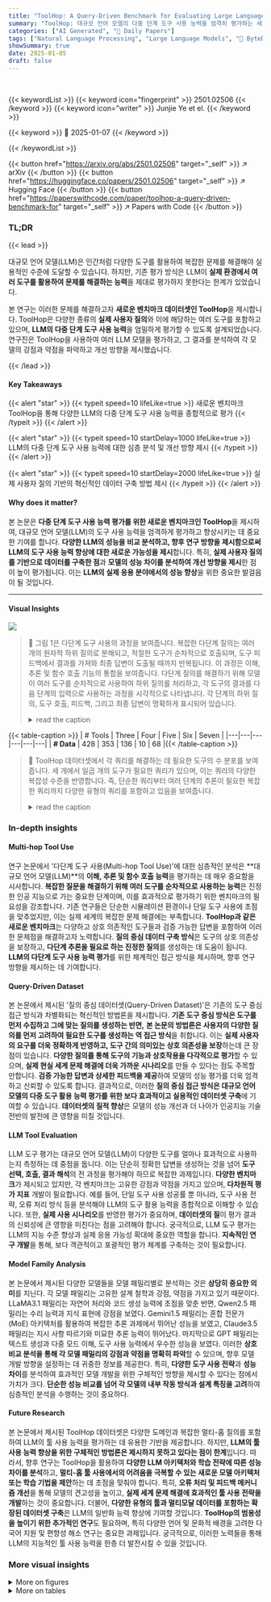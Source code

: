 ```yaml
---
title: "ToolHop: A Query-Driven Benchmark for Evaluating Large Language Models in Multi-Hop Tool Use"
summary: "ToolHop: 대규모 언어 모델의 다중 단계 도구 사용 능력을 엄격히 평가하는 새로운 벤치마크"
categories: ["AI Generated", "🤗 Daily Papers"]
tags: ["Natural Language Processing", "Large Language Models", "🏢 ByteDance",]
showSummary: true
date: 2025-01-05
draft: false
---
```


<br>

{{< keywordList >}}
{{< keyword icon="fingerprint" >}} 2501.02506 {{< /keyword >}}
{{< keyword icon="writer" >}} Junjie Ye et el. {{< /keyword >}}
 
{{< keyword >}} 🤗 2025-01-07 {{< /keyword >}}
 
{{< /keywordList >}}

{{< button href="https://arxiv.org/abs/2501.02506" target="_self" >}}
↗ arXiv
{{< /button >}}
{{< button href="https://huggingface.co/papers/2501.02506" target="_self" >}}
↗ Hugging Face
{{< /button >}}
{{< button href="https://paperswithcode.com/paper/toolhop-a-query-driven-benchmark-for" target="_self" >}}
↗ Papers with Code
{{< /button >}}




### TL;DR


{{< lead >}}

대규모 언어 모델(LLM)은 인간처럼 다양한 도구를 활용하여 복잡한 문제를 해결해야 실용적인 수준에 도달할 수 있습니다. 하지만, 기존 평가 방식은 LLM이 **실제 환경에서 여러 도구를 활용하여 문제를 해결하는 능력**을 제대로 평가하지 못한다는 한계가 있었습니다.

본 연구는 이러한 문제를 해결하고자 **새로운 벤치마크 데이터셋인 ToolHop**을 제시합니다. ToolHop은 다양한 종류의 **실제 사용자 질의**와 이에 해당하는 여러 도구를 포함하고 있으며, **LLM의 다중 단계 도구 사용 능력**을 엄밀하게 평가할 수 있도록 설계되었습니다. 연구진은 ToolHop을 사용하여 여러 LLM 모델을 평가하고, 그 결과를 분석하여 각 모델의 강점과 약점을 파악하고 개선 방향을 제시했습니다.

{{< /lead >}}


#### Key Takeaways

{{< alert "star" >}}
{{< typeit speed=10 lifeLike=true >}} 새로운 벤치마크 ToolHop을 통해 다양한 LLM의 다중 단계 도구 사용 능력을 종합적으로 평가 {{< /typeit >}}
{{< /alert >}}

{{< alert "star" >}}
{{< typeit speed=10 startDelay=1000 lifeLike=true >}} LLM의 다중 단계 도구 사용 능력에 대한 심층 분석 및 개선 방향 제시 {{< /typeit >}}
{{< /alert >}}

{{< alert "star" >}}
{{< typeit speed=10 startDelay=2000 lifeLike=true >}} 실제 사용자 질의 기반의 혁신적인 데이터 구축 방법 제시 {{< /typeit >}}
{{< /alert >}}

#### Why does it matter?
본 논문은 **다중 단계 도구 사용 능력 평가를 위한 새로운 벤치마크인 ToolHop**을 제시하여, 대규모 언어 모델(LLM)의 도구 사용 능력을 엄격하게 평가하고 향상시키는 데 중요한 기여를 합니다. **다양한 LLM의 성능을 비교 분석하고, 향후 연구 방향을 제시함으로써 LLM의 도구 사용 능력 향상에 대한 새로운 가능성을 제시**합니다. 특히, **실제 사용자 질의를 기반으로 데이터를 구축한 점**과 **모델의 성능 차이를 분석하여 개선 방향을 제시**한 점이 높이 평가됩니다. 이는 **LLM의 실제 응용 분야에서의 성능 향상**을 위한 중요한 발걸음이 될 것입니다.

------
#### Visual Insights



![](https://arxiv.org/html/2501.02506/x1.png)

> 🔼 그림 1은 다단계 도구 사용의 과정을 보여줍니다. 복잡한 다단계 질의는 여러 개의 원자적 하위 질의로 분해되고, 적절한 도구가 순차적으로 호출되며, 도구 피드백에서 결과를 가져와 최종 답변이 도출될 때까지 반복됩니다. 이 과정은 이해, 추론 및 함수 호출 기능의 통합을 보여줍니다.  다단계 질의를 해결하기 위해 모델이 여러 도구를 순차적으로 사용하여 하위 질의를 처리하고, 각 도구의 결과를 다음 단계의 입력으로 사용하는 과정을 시각적으로 나타냅니다. 각 단계의 하위 질의, 도구 호출, 피드백, 그리고 최종 답변이 명확하게 표시되어 있습니다.
> <details>
> <summary>read the caption</summary>
> Figure 1: An illustration of multi-hop tool use. The process entails decomposing a complex multi-hop query into multiple atomic sub-queries, sequentially invoking the appropriate tools, retrieving results from the tool feedback, and iterating until the final answer is derived. This demonstrates the integration of comprehension, reasoning, and function-calling capabilities.
> </details>





{{< table-caption >}}
| # Tools | Three | Four | Five | Six | Seven |
|---|---|---|---|---|---| 
| **# Data** | 428 | 353 | 136 | 10 | 68 |{{< /table-caption >}}

> 🔼 ToolHop 데이터셋에서 각 쿼리를 해결하는 데 필요한 도구의 수 분포를 보여줍니다.  세 개에서 일곱 개의 도구가 필요한 쿼리가 있으며, 이는 쿼리의 다양한 복잡성 수준을 반영합니다. 즉, 단순한 쿼리부터 여러 단계의 추론이 필요한 복잡한 쿼리까지 다양한 유형의 쿼리를 포함하고 있음을 보여줍니다.
> <details>
> <summary>read the caption</summary>
> Table 1: Distribution of the number of tools required to solve each query in ToolHop.
> </details>





### In-depth insights


#### Multi-hop Tool Use
연구 논문에서 '다단계 도구 사용(Multi-hop Tool Use)'에 대한 심층적인 분석은 **대규모 언어 모델(LLM)**의 **이해, 추론 및 함수 호출 능력**을 평가하는 데 매우 중요함을 시사합니다.  **복잡한 질문을 해결하기 위해 여러 도구를 순차적으로 사용하는 능력**은 진정한 인공 지능으로 가는 중요한 단계이며, 이를 효과적으로 평가하기 위한 벤치마크의 필요성을 강조합니다.  기존 연구들은 단순한 시뮬레이션 환경이나 단일 도구 사용에 초점을 맞추었지만, 이는 실제 세계의 복잡한 문제 해결에는 부족합니다.  **ToolHop과 같은 새로운 벤치마크**는 다양하고 상호 의존적인 도구들과 검증 가능한 답변을 포함하여 이러한 문제점을 해결하고자 노력합니다.  **질의 중심 데이터 구축 방식**은 도구의 상호 의존성을 보장하고, **다단계 추론을 필요로 하는 진정한 질의**를 생성하는 데 도움이 됩니다.  **LLM의 다단계 도구 사용 능력 평가**를 위한 체계적인 접근 방식을 제시하며, 향후 연구 방향을 제시하는 데 기여합니다.

#### Query-Driven Dataset
본 논문에서 제시된 '질의 중심 데이터셋(Query-Driven Dataset)'은 기존의 도구 중심 접근 방식과 차별화되는 혁신적인 방법론을 제시합니다. **기존 도구 중심 방식은 도구를 먼저 수집하고 그에 맞는 질의를 생성하는 반면,** **본 논문의 방법론은 사용자의 다양한 질의를 먼저 고려하여 필요한 도구를 생성하는 역 접근 방식**을 취합니다. 이는 **실제 사용자의 요구를 더욱 정확하게 반영하고, 도구 간의 의미있는 상호 의존성을 보장**하는데 큰 장점이 있습니다.  **다양한 질의를 통해 도구의 기능과 상호작용을 다각적으로 평가**할 수 있으며, **실제 현실 세계 문제 해결에 더욱 가까운 시나리오**를 만들 수 있다는 점도 주목할 만합니다.  **검증 가능한 답변과 상세한 피드백을 제공**하여 모델의 성능 평가를 더욱 엄격하고 신뢰할 수 있도록 합니다.  결과적으로, 이러한 **질의 중심 접근 방식은 대규모 언어 모델의 다중 도구 활용 능력 평가를 위한 보다 효과적이고 실용적인 데이터셋 구축**에 기여할 수 있습니다.  **데이터셋의 질적 향상**은 모델의 성능 개선과 더 나아가 인공지능 기술 전반의 발전에 큰 영향을 미칠 것입니다.

#### LLM Tool Evaluation
LLM 도구 평가는 대규모 언어 모델(LLM)이 다양한 도구를 얼마나 효과적으로 사용하는지 측정하는 데 중점을 둡니다. 이는 단순히 정확한 답변을 생성하는 것을 넘어 **도구 선택, 호출, 결과 해석**의 전 과정을 평가해야 하므로 복잡한 과제입니다.  **다양한 벤치마크**가 제시되고 있지만, 각 벤치마크는 고유한 강점과 약점을 가지고 있으며,  **다차원적 평가 지표** 개발이 필요합니다.  예를 들어, 단일 도구 사용 성공률 뿐 아니라, 도구 사용 전략, 오류 처리 방식 등을 분석해야 LLM의 도구 활용 능력을 종합적으로 이해할 수 있습니다. 또한, **실제 사용 시나리오**를 반영한 평가가 중요하며,  **데이터셋의 질**이 평가 결과의 신뢰성에 큰 영향을 미친다는 점을 고려해야 합니다.  궁극적으로, LLM 도구 평가는 LLM의 지능 수준 향상과 실제 응용 가능성 확대에 중요한 역할을 합니다.  **지속적인 연구 개발**을 통해, 보다 객관적이고 포괄적인 평가 체계를 구축하는 것이 필요합니다.

#### Model Family Analysis
본 논문에서 제시된 다양한 모델들을 모델 패밀리별로 분석하는 것은 **상당히 중요한 의미**를 지닌다. 각 모델 패밀리는 고유한 설계 철학과 강점, 약점을 가지고 있기 때문이다.  LLaMA3.1 패밀리는 자연어 처리와 코드 생성 능력에 초점을 맞춘 반면, Qwen2.5 패밀리는 수리 능력과 지식 표현에 강점을 보였다.  Gemini1.5 패밀리는 혼합 전문가(MoE) 아키텍처를 활용하여 복잡한 추론 과제에서 뛰어난 성능을 보였고, Claude3.5 패밀리는 지시 사항 따르기와 미묘한 추론 능력이 뛰어났다. 마지막으로 GPT 패밀리는 텍스트 생성과 다중 모드 이해, 도구 사용 능력에서 우수한 성능을 보였다. 이러한 **상호 비교 분석을 통해 각 모델 패밀리의 강점과 약점을 명확히 파악**할 수 있으며, 향후 모델 개발 방향을 설정하는 데 귀중한 정보를 제공한다. 특히,  **다양한 도구 사용 전략**과 **성능 차이**를 분석하여 효과적인 모델 개발을 위한 구체적인 방향을 제시할 수 있다는 점에서 가치가 크다.  **단순한 성능 비교를 넘어 각 모델의 내부 작동 방식과 설계 특징을 고려**하여 심층적인 분석을 수행하는 것이 중요하다.

#### Future Research
본 논문에서 제시된 ToolHop 데이터셋은 다양한 도메인과 복잡한 멀티-홉 질의를 포함하여 LLM의 툴 사용 능력을 평가하는 데 유용한 기반을 제공합니다.  하지만, **LLM의 툴 사용 능력 향상을 위한 구체적인 방법론은 제시하지 못하고 있다는 점이 한계**입니다. 따라서, 향후 연구는 ToolHop을 활용하여 **다양한 LLM 아키텍처와 학습 전략에 따른 성능 차이를 분석**하고, **멀티-홉 툴 사용에서의 어려움을 극복할 수 있는 새로운 모델 아키텍처 또는 학습 기법을 제안**하는 데 초점을 맞춰야 합니다. 특히, **오류 처리 및 피드백 메커니즘 개선**을 통해 모델의 견고성을 높이고, **실제 세계 문제 해결에 효과적인 툴 사용 전략을 개발**하는 것이 중요합니다.  더불어, **다양한 유형의 툴과 멀티모달 데이터를 포함하는 확장된 데이터셋 구축**은 LLM의 일반화 능력 향상에 기여할 것입니다.  **ToolHop의 범용성을 높이기 위한 추가적인 연구**도 필요하며, 특히 다양한 언어 및 문화적 배경을 고려한 다국어 지원 및 편향성 해소 연구는 중요한 과제입니다.  궁극적으로, 이러한 노력들을 통해 LLM의 지능적인 툴 사용 능력을 한층 더 발전시킬 수 있을 것입니다.


### More visual insights

<details>
<summary>More on figures
</summary>


![](https://arxiv.org/html/2501.02506/x2.png)

> 🔼 그림 2는 논문에서 제안하는 질의 중심 데이터 구성 방식을 보여줍니다. 이 방식은 도구 생성, 문서 개선, 코드 생성의 세 가지 주요 단계로 구성됩니다. 각각의 다단계 질의 내에 있는 원자적 하위 질의에 대해 자세한 도구 문서와 코드 구현을 점진적으로 개발하는 접근 방식입니다. 그림은 각 단계의 과정과 그 결과물을 시각적으로 보여주어, 다단계 질의를 처리하기 위한 도구 사용에 대한 이해를 돕습니다.
> <details>
> <summary>read the caption</summary>
> Figure 2: An illustration of our proposed query-driven data construction scheme, comprising three key processes: tool creation, document refinement, and code generation. This approach incrementally develops detailed tool document and code implementation for each atomic subquery within a multi-hop query.
> </details>



![](https://arxiv.org/html/2501.02506/x3.png)

> 🔼 ToolHop 데이터셋에 있는 995개의 멀티홉 질의가 47개의 도메인에 걸쳐 얼마나 다양하게 분포되어 있는지 보여주는 그림입니다. 각 도메인별 질의 수를 막대 그래프로 나타내어, 데이터셋의 다양성과 실제 사용자 질의의 다양성을 반영하고 있음을 시각적으로 보여줍니다.  이는 ToolHop 데이터셋이 다양한 종류의 질의를 잘 포괄하고 있음을 보여주는 중요한 지표입니다.
> <details>
> <summary>read the caption</summary>
> Figure 3: Distribution of user queries across 47 domains in the ToolHop dataset.
> </details>



![](https://arxiv.org/html/2501.02506/x4.png)

> 🔼 이 그림은 문서 개선 전후의 도구 매개변수 수의 분포를 보여줍니다. 문서 개선 전에는 매개변수의 수가 적게 분포되어 있지만, 문서 개선 후에는 더 많은 수의 매개변수가 사용되는 것을 보여줍니다. 이는 문서 개선 과정을 통해 도구의 기능이 향상되고 복잡성이 증가했음을 시사합니다.
> <details>
> <summary>read the caption</summary>
> Figure 4: Distribution of the number of tool parameters before and after document refinement.
> </details>



![](https://arxiv.org/html/2501.02506/x5.png)

> 🔼 그림 5는 도구 매개변수의 자료형 분포를 도구 문서 개선 전과 후로 나누어 보여줍니다. 도구 문서 개선 전에는 문자열 자료형 매개변수가 대부분이었으나, 개선 후에는 배열, 정수, 객체 자료형 매개변수의 비중이 증가한 것을 보여줍니다. 이는 도구의 기능이 더욱 복잡해지고 다양한 입력을 처리할 수 있도록 개선되었음을 시각적으로 보여주는 것입니다.  개선 전과 후의 자료형 분포 차이를 통해 도구 문서 개선 과정의 효과를 명확하게 파악할 수 있습니다.
> <details>
> <summary>read the caption</summary>
> Figure 5: Distribution of tool parameter types before and after document refinement.
> </details>



![](https://arxiv.org/html/2501.02506/x6.png)

> 🔼 ToolHop 데이터셋의 두 번째 원자적 하위 질문과 최종 답변에 대한 답변 유형 분포를 보여주는 그림입니다.  그림은 다양한 유형의 답변(예: 숫자, 날짜, 문자열, 개체 등)이 ToolHop 데이터셋에 얼마나 다양하게 포함되어 있는지를 시각적으로 보여줍니다. 이는 ToolHop 데이터셋이 다양한 유형의 질문과 답변을 포괄함으로써, 다양한 종류의 멀티홉 툴 사용 시나리오를 평가하는 데 적합함을 나타냅니다.
> <details>
> <summary>read the caption</summary>
> Figure 6: Distribution of answer types for the second atomic subquery and final answers in ToolHop.
> </details>



![](https://arxiv.org/html/2501.02506/x7.png)

> 🔼 그림 7은 Qwen2.5 계열의 대규모 언어 모델(LLM)이 필수 도구 사용 시나리오에서 병렬 도구 호출을 사용하는 경향이 있음을 보여줍니다. 이는 잘못된 답변을 초래할 수 있는 환각(hallucination)으로 이어질 수 있습니다.  이 그림은 Qwen2.5-Instruct-32B 모델이 하나의 질문에 여러 도구를 동시에 호출하려고 시도하는 과정을 보여줍니다. 각 도구 호출은 서로 의존적이며, 하나의 도구 결과가 다른 도구의 입력으로 사용됩니다. 그러나 병렬 처리로 인해 각 도구가 독립적으로 실행되어 예상치 못한 결과와 부정확한 최종 답변이 발생할 수 있습니다.  이를 통해 병렬 도구 호출 전략의 한계를 보여주며,  LLM이 다단계 도구 사용 시나리오에서  효율성과 정확성 사이의 균형을 맞추는 데 어려움을 겪는다는 것을 시사합니다.
> <details>
> <summary>read the caption</summary>
> Figure 7: The Qwen2.5 family of LLMs emphasizes parallel tool calls in the mandatory tool use scenario, which can lead to hallucinations and incorrect answers.
> </details>



![](https://arxiv.org/html/2501.02506/x8.png)

> 🔼 그림 8은 Claude 3.5 계열의 대규모 언어 모델(LLM)이 직접적인 답변 시나리오에서 사고 연쇄(CoT) 추론을 최적화하여 분석 및 문제 해결 능력을 향상시키는 것을 보여줍니다.  즉, 도구를 사용하지 않고 주어진 질문에 대해 모델이 스스로 추론하고 답을 도출하는 능력을 평가하는 것입니다. 이 그림은 Claude 3.5 모델이 단계별 추론 과정을 통해 복잡한 문제를 효과적으로 해결하는 능력을 시각적으로 보여주는 예시를 포함하고 있을 것으로 예상됩니다.  이를 통해 CoT 추론 전략이 모델의 성능 향상에 미치는 영향을 효과적으로 보여줍니다.
> <details>
> <summary>read the caption</summary>
> Figure 8: The Claude 3.5 family of LLMs optimizes CoT reasoning in the direct answer scenario, enhancing their analytical and problem-solving capabilities.'
> </details>



![](https://arxiv.org/html/2501.02506/x9.png)

> 🔼 그림 9는 GPT 계열의 대규모 언어 모델(LLM)이 상세한 도구 피드백을 사용하여 도구 호출 동작을 개선함으로써 성능을 향상시키는 과정을 보여줍니다.  LLM이 도구를 사용하는 방식을 단계별로 보여주는 예시로,  도구 호출 시 발생하는 에러를 상세한 피드백을 통해 수정하고,  결과적으로 질의에 대한 정확한 답변을 도출하는 과정을 시각적으로 제시합니다.  이는 단순히 도구를 사용하는 것 이상으로,  LLM이 피드백을 통해 학습하고  오류를 수정하며  더욱 정교한 작업을 수행할 수 있음을 보여주는 중요한 예시입니다.
> <details>
> <summary>read the caption</summary>
> Figure 9: The GPT family of LLMs improves performance by refining calling behavior through the use of detailed tool feedback.
> </details>



![](https://arxiv.org/html/2501.02506/x10.png)

> 🔼 그림 10은 GPT 계열의 대규모 언어 모델(LLM)이 최소한의 피드백만 제공받았을 때, 잘못된 툴 호출 동작을 수정하는 데 어려움을 겪는다는 것을 보여줍니다.  GPT 모델은 툴을 호출하는 과정에서 오류가 발생했을 때, 자세한 피드백이 없으면 올바른 결과를 얻기 위한 호출 동작을 수정하지 못하고, 잘못된 답변을 생성하는 경향을 보입니다. 이는  LLM이 툴 사용에 대한 충분한 이해와 적절한 오류 처리 능력을 갖추지 못했음을 시사합니다.
> <details>
> <summary>read the caption</summary>
> Figure 10: The GPT fmaily of LLMs struggles to correct their calling behavior when provided with minimal feedback.
> </details>



</details>




<details>
<summary>More on tables
</summary>


{{< table-caption >}}
| Refinement | Zero | One | Two | Three | Four |
|---|---|---|---|---|---| 
| Before | 2 | 2433 | 1250 | 202 | 25 |
| After | 2 | 2490 | 1198 | 200 | 22 |{{< /table-caption >}}
> 🔼 표 2는 문서 개선 전후에 필요한 매개변수의 수 분포를 보여줍니다.  문서 개선 과정을 거치면서 각 도구에 필요한 매개변수의 수가 어떻게 변화하는지 보여주는 표입니다.  'Refinement' 열은 문서 개선 단계를 나타내고, 'Zero', 'One', 'Two', 'Three', 'Four' 열은 각각 매개변수 개수가 0개, 1개, 2개, 3개, 4개 이상인 도구의 수를 나타냅니다. 'Before' 행은 문서 개선 전의 분포를, 'After' 행은 문서 개선 후의 분포를 보여줍니다.  이 표를 통해 문서 개선이 도구의 복잡성과 세련성을 높이는 데 어떤 영향을 미치는지 확인할 수 있습니다.
> <details>
> <summary>read the caption</summary>
> Table 2: Distribution of the number of required parameters before and after document refinement.
> </details>

{{< table-caption >}}
| Refinement | string | boolean | array | integer | object | number |
|---|---|---|---|---|---|---|
| Before | 4758 | 2 | 404 | 333 | 24 | 114 |
| After | 4473 | 2 | 755 | 241 | 44 | 102 |{{< /table-caption >}}
> 🔼 본 표는 도구 매개변수 유형의 분포를 세분화하여 보여줍니다.  도구 개선 전과 후의 필수 매개변수의 유형별 개수를 비교 분석하여 도구 개선 과정에서 매개변수의 유형과 수에 어떤 변화가 있었는지 보여줍니다.  이는 모델의 도구 사용 능력 평가에 있어서 도구의 복잡성 변화를 이해하는 데 도움이 됩니다.
> <details>
> <summary>read the caption</summary>
> Table 3: Distribution of required tool parameter types before and after refinement.
> </details>

{{< table-caption >}}
| Source | Family | Version | Direct | Mandatory | Free | Query | Instance |
|---|---|---|---|---|---|---|---|---|
|  |  | *Avg.* | *19.83* | *32.12* | *32.84* | *18.72* | *8.68* |
| Open-Source | LLaMA3.1 | Instruct-8B | 13.17 | 12.76 | 13.47 | 41.61 | 21.10 |
|  |  | Instruct-70B | 18.79 | 19.10 | 12.76 | 35.08 | 14.24 |
|  | Qwen2.5 | Instruct-7B | 11.46 | 9.85 | 16.18 | 28.84 | 7.09 |
|  |  | Instruct-14B | 17.39 | 26.38 | 26.13 | 15.78 | 6.82 |
|  |  | Instruct-32B | 20.00 | 25.03 | 22.61 | 12.46 | 3.46 |
|  |  | Instruct-72B | 17.89 | 45.43 | 38.29 | 13.27 | 4.93 |
| Closed-Source | Gemini1.5 | flash-002 | 18.59 | 29.35 | 32.76 | 13.59 | 6.69 |
|  |  | pro-002 | 18.89 | 31.16 | 33.07 | 14.57 | 6.61 |
|  | Claude3.5 | Haiku | 36.08 | 38.09 | 44.72 | 23.48 | 15.81 |
|  |  | Sonnet | 27.14 | 39.90 | 45.23 | 19.60 | 15.83 |
|  | GPT | 3.5-Turbo | 17.09 | 35.38 | 36.58 | 11.76 | 6.03 |
|  |  | 4o-mini | 19.40 | 40.20 | 43.42 | 11.66 | 3.58 |
|  |  | 4-Turbo | 18.59 | 47.94 | 46.83 | 10.95 | 4.97 |
|  |  | 4o | 23.12 | 49.04 | 47.74 | 9.45 | 4.31 |{{< /table-caption >}}
> 🔼 표 4는 다양한 대규모 언어 모델(LLM)의 ToolHop 데이터셋 성능을 보여줍니다.  세 가지 시나리오(직접 답변, 필수 도구 사용, 자유 선택)에서 모델의 정답률과 도구 호출 오류율을 비교 분석합니다.  '쿼리'와 '인스턴스'는 각각 오류가 발생한 쿼리와 도구 호출의 비율을 나타냅니다. 평균값보다 높은 값은 청록색으로, 낮은 값은 갈색으로 강조 표시되어 있으며, 음영의 농도는 평균값과의 차이를 나타냅니다.
> <details>
> <summary>read the caption</summary>
> Table 4: Performance of various LLMs on ToolHop, including answer correctness and invocation error. ‘Direct,’ ‘Mandatory,’ and ‘Free’ denote the direct answer, mandatory tool use, and free choice scenarios, respectively. ‘Query’ and ‘Instance’ refer to the percentage of queries and tool invocation instances with errors, respectively. ‘Avg.’ represents the average across all LLMs. Values above the average are highlighted in teal, and those below are highlighted in maroon, with darker shades indicating larger deviations.
> </details>

{{< table-caption >}}
| Version | w/ Feedback | w/o Feedback | 
---|---|---| 
| 3.5-Turbo | 36.75 | 21.37 | 
| 4o-mini | 38.53 | 11.93 | 
| 4-Turbo | 29.31 | 12.07 | 
| 4o | 47.87 | 24.47 | {{< /table-caption >}}
> 🔼 표 5는 GPT 계열 모델의 호출 오류가 포함된 질문에 대한 답변 정확도를 보여줍니다. '피드백 있음'과 '피드백 없음'은 각각 자세한 피드백 또는 간단한 오류 보고서가 제공된 경우를 나타냅니다.  ΔC→I는 자세한 피드백에서 간단한 오류 보고서로 전환할 때 정답이 오답으로 변하는 비율을 나타내고, ΔI→C는 오답이 정답으로 변하는 비율을 나타냅니다.
> <details>
> <summary>read the caption</summary>
> Table 5: Answer correctness of the GPT family of models in queries containing invocation error. ‘w/ Feedback’ and ‘w/o Feedback’ represent cases where detailed feedback or only simple error reporting is provided, respectively. ‘𝚫𝐂→𝐈subscript𝚫→𝐂𝐈\mathbf{\Delta_{C\to I}}bold_Δ start_POSTSUBSCRIPT bold_C → bold_I end_POSTSUBSCRIPT’ denotes the proportion of correct answers that become incorrect, while ‘𝚫𝐈→𝐂subscript𝚫→𝐈𝐂\mathbf{\Delta_{I\to C}}bold_Δ start_POSTSUBSCRIPT bold_I → bold_C end_POSTSUBSCRIPT’ represents the proportion of incorrect answers that become correct, when transitioning from detailed feedback to simple error reporting.
> </details>

{{< table-caption >}}
| Steps | Description |
|---|---| 
| 1. Analyze the Problem | Understand the question and determine the type of information required to answer it. |
| 2. Tool Design | Design a tool that can solve the problem, considering the complexity and additional functionalities it might need. |
| 3. Parameter Specification | Define the parameters for the tool, ensuring they are comprehensive and flexible for various use cases. |
| 4. Output Construction | Format the output in JSON, including both the analysis and the tool schema. |
| Notes | - Ensure the tool is versatile enough to handle similar queries for different sports figures.<br> - Consider edge cases. |
| Output Format | The output should be a JSON object with the following structure **without any other contents**: <br> - "analysis": A detailed analysis of the ideas behind the tool design.<br> - "tool": A JSON schema characterizing the tool, including its name, description, and parameters. |{{< /table-caption >}}
> 🔼 표 6는 툴 생성을 위한 프롬프트를 보여줍니다.  '{Example}'은 예시를, '{Question}'은 하위 질의를 각각 나타냅니다.  본질적으로 이 표는 대규모 언어 모델(LLM)이 다중 단계 툴 사용 과제를 수행하기 위해 필요한 툴을 생성하는 데 사용된 지침을 설명합니다.  이 지침에는 문제 분석, 툴 설계, 매개변수 명세, 출력 구성 등의 단계가 포함됩니다.  각 단계는 LLM이 툴을 효과적으로 설계하고 생성하는 데 필요한 구체적인 지침을 제공합니다.
> <details>
> <summary>read the caption</summary>
> Table 6: The prompt for tool creation, where ‘{Example}’ and ‘{Question}’ represent the example and subquery, respectively.
> </details>

{{< table-caption >}}
{"analysis": "Analysis of ideas about refining the tool.", "refined_version": {}}{{< /table-caption >}}
> 🔼 표 7은 논문의 2.2절인 'Query-Driven Data Construction' 섹션에 포함된 표입니다. 이 표는 쿼리 기반 데이터 구성 방식에서 도구 문서를 개선하는 과정에 사용되는 프롬프트(지시어)를 보여줍니다.  프롬프트는 초기 단계에서 생성된 도구 문서({Tool})를 입력으로 받아, 도구의 설명을 개선하고, 매개변수의 복잡성을 높이는 것을 목표로 합니다.  즉, 초기 도구의 기능과 호환성을 유지하면서 더욱 세련되고, 다양한 상황에 적용 가능한 도구 문서를 만들기 위한 지시사항을 담고 있습니다.
> <details>
> <summary>read the caption</summary>
> Table 7: The prompt for document refinement, where ‘{Tool}’ represents the preliminary document.
> </details>

{{< table-caption >}}
| Steps | Description |
|---|---| 
| 1. **Understand the Tool Document** | Review the tool document to identify the function name, parameter names, and types. |
| 2. **Analyze the Question and Answer** | Determine how the function should be used to answer the question. |
| 3. **Implement the Function** |  Use the tool name as the function name. Define parameters exactly as specified in the tool document. Implement the function logic to produce the correct answer for the given question. Simulate additional return values as specified in the tool document. |
| 4. **Error Handling** | Develop a robust error handling mechanism to return valid error messages for incorrect inputs or other issues. |
| Notes | Description |
|---|---| 
| - | Ensure parameter types and names match exactly with the tool document. |
| - | Simulate additional return values as needed based on the tool’s documentation. |
| - | Implement comprehensive error handling to cover potential issues. |
| Output format | Description |
|---|---| 
|  | Output the result in JSON format with the following structure **without any other contents**: {
"analysis": "Detailed analysis of how the function was designed, including reasoning for parameter choices and exception handling.",
"function": "The specific function design, including code and comments explaining each part."
} |
| *Tool Document* | {document} |
| *Question* | {question} |
| *Answer* | {answer} |{{< /table-caption >}}
> 🔼 표 8은 코드 생성을 위한 프롬프트를 보여줍니다.  여기서 {document}는 다듬어진 문서, {question}은 하위 질문, {answer}는 해당하는 답변을 각각 나타냅니다. 이 표는 논문의 2.2절 'Query-Driven Data Construction' 에서  다루어지는 질의 중심 데이터 생성 과정에서 사용되는 프롬프트를 설명합니다.  GPT-40과 같은 대규모 언어모델이 질문과 다듬어진 문서, 그리고 정답을 바탕으로 실제 실행 가능한 코드를 생성할 수 있도록 안내하는 프롬프트의 구조와 내용을 보여줍니다.
> <details>
> <summary>read the caption</summary>
> Table 8: The prompt for code generation, where ‘{document}’, ‘{question}’ and ‘{answer}’ represent the refined document, the subquery and the corresponding answer, respectively.
> </details>

{{< table-caption >}}
| Steps | Description |
|---|---| 
| 1. **Analyze the Sentence** | Break down the sentence to understand its components and context. |
| 2. **Identify Key Elements** | Look for specific terms or phrases that indicate the subject matter, such as names, dates, or specific topics. |
| 3. **Determine the Domain** | Based on the analysis, select the most appropriate domain that encapsulates the main focus of the sentence. |
| Output Format |  ```json
{
  "analysis": "Analysis of the given sentence.",
  "domain": "The domain of the sentence, as short as possible"
}
``` |
| Notes | - Ensure the domain is specific and directly related to the main subject of the sentence. <br> - Consider the broader context if the sentence includes specific names or events. |
| Sentence | {sentence} |{{< /table-caption >}}
> 🔼 표 9는 도메인 분류를 위한 프롬프트를 보여줍니다.  여기서 `{sentence}`는 다단계 질의를 나타냅니다. 이 프롬프트는 GPT-40을 사용하여 ToolHop 데이터셋 내 질의의 도메인을 분류하기 위해 사용됩니다.  프롬프트는 문장의 내용과 문맥을 분석하고, 주요 요소를 파악하여, 문장의 주제를 가장 잘 나타내는 단일 도메인을 식별하는 단계들을 포함합니다.  출력 형식은 분석 결과와 도메인을 포함하는 JSON 객체입니다.
> <details>
> <summary>read the caption</summary>
> Table 9: The prompt for domain classification, where ‘{sentence}’ represents the multi-hop query.
> </details>

</details>




### Full paper

{{< gallery >}}
<img src="paper_images/1.png" class="grid-w50 md:grid-w33 xl:grid-w25" />
<img src="paper_images/2.png" class="grid-w50 md:grid-w33 xl:grid-w25" />
<img src="paper_images/3.png" class="grid-w50 md:grid-w33 xl:grid-w25" />
<img src="paper_images/4.png" class="grid-w50 md:grid-w33 xl:grid-w25" />
<img src="paper_images/5.png" class="grid-w50 md:grid-w33 xl:grid-w25" />
<img src="paper_images/6.png" class="grid-w50 md:grid-w33 xl:grid-w25" />
<img src="paper_images/7.png" class="grid-w50 md:grid-w33 xl:grid-w25" />
<img src="paper_images/8.png" class="grid-w50 md:grid-w33 xl:grid-w25" />
<img src="paper_images/9.png" class="grid-w50 md:grid-w33 xl:grid-w25" />
<img src="paper_images/10.png" class="grid-w50 md:grid-w33 xl:grid-w25" />
<img src="paper_images/11.png" class="grid-w50 md:grid-w33 xl:grid-w25" />
<img src="paper_images/12.png" class="grid-w50 md:grid-w33 xl:grid-w25" />
<img src="paper_images/13.png" class="grid-w50 md:grid-w33 xl:grid-w25" />
<img src="paper_images/14.png" class="grid-w50 md:grid-w33 xl:grid-w25" />
<img src="paper_images/15.png" class="grid-w50 md:grid-w33 xl:grid-w25" />
<img src="paper_images/16.png" class="grid-w50 md:grid-w33 xl:grid-w25" />
<img src="paper_images/17.png" class="grid-w50 md:grid-w33 xl:grid-w25" />
<img src="paper_images/18.png" class="grid-w50 md:grid-w33 xl:grid-w25" />
<img src="paper_images/19.png" class="grid-w50 md:grid-w33 xl:grid-w25" />
<img src="paper_images/20.png" class="grid-w50 md:grid-w33 xl:grid-w25" />
{{< /gallery >}}